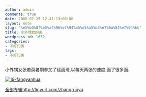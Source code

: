 ```yaml
---
author: admin
comments: true
date: 2008-07-25 12:41:13+00:00
layout: note
slug: '%e5%b0%8f%e5%a4%96%e7%94%a5%e5%a5%b3%e7%9a%84%e7%94%bb'
title: 小外甥女的画
wordpress_id: 1652
categories:
- 不好归类
tags:
- 不好归类
---
```


小外甥女张若萸暑期参加了绘画班,以每天两张的速度,画了很多画.

[![19-fangyanhua](http://pic.yupoo.com/ctb.my/476845ed3792/medium.jpg)](http://www.yupoo.com/photos/view?id=ff8080811b547c8a011b5a1c4ec50e75)

[全部专辑http://tinyurl.com/zhangruoyu](http://www.yupoo.com/albums/view?id=ff8080811b547e20011b5a2061d81299).
